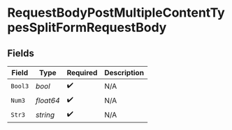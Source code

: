 # RequestBodyPostMultipleContentTypesSplitFormRequestBody


## Fields

| Field              | Type               | Required           | Description        |
| ------------------ | ------------------ | ------------------ | ------------------ |
| `Bool3`            | *bool*             | :heavy_check_mark: | N/A                |
| `Num3`             | *float64*          | :heavy_check_mark: | N/A                |
| `Str3`             | *string*           | :heavy_check_mark: | N/A                |